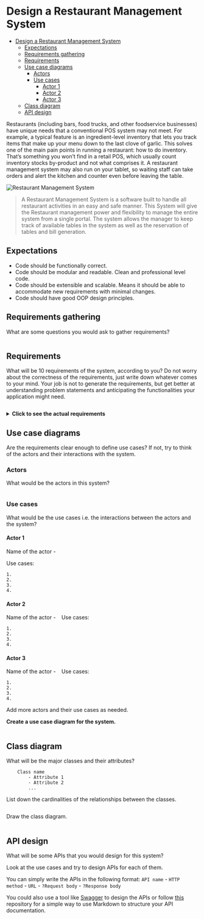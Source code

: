 
# Design a Restaurant Management System

- [Design a Restaurant Management System](#design-a-restaurant-management-system)
  - [Expectations](#expectations)
  - [Requirements gathering](#requirements-gathering)
  - [Requirements](#requirements)
  - [Use case diagrams](#use-case-diagrams)
    - [Actors](#actors)
    - [Use cases](#use-cases)
      - [Actor 1](#actor-1)
      - [Actor 2](#actor-2)
      - [Actor 3](#actor-3)
  - [Class diagram](#class-diagram)
  - [API design](#api-design)
  
Restaurants (including bars, food trucks, and other foodservice businesses) have unique needs that a conventional POS system may not meet. For example, a typical feature is an ingredient-level inventory that lets you track items that make up your menu down to the last clove of garlic. This solves one of the main pain points in running a restaurant: how to do inventory. That’s something you won’t find in a retail POS, which usually count inventory stocks by-product and not what comprises it. A restaurant management system may also run on your tablet, so waiting staff can take orders and alert the kitchen and counter even before leaving the table.



![Restaurant Management System](https://rejag.com/wp-content/uploads/2017/11/restrant-and-bar-01-1.png)

> A Restaurant Management System is a software built to handle all restaurant activities in an easy and safe manner. This System will give the Restaurant management power and flexibility to manage the entire system from a single portal. The system allows the manager to keep track of available tables in the system as well as the reservation of tables and bill generation.


## Expectations
* Code should be functionally correct.
* Code should be modular and readable. Clean and professional level code.
* Code should be extensible and scalable. Means it should be able to accommodate new requirements with minimal changes.
* Code should have good OOP design principles.

## Requirements gathering

What are some questions you would ask to gather requirements?

```
```

## Requirements
What will be 10 requirements of the system, according to you?
Do not worry about the correctness of the requirements, just write down whatever comes to your mind.
Your job is not to generate the requirements, but get better at understanding problem statements and anticipating the functionalities your application might need.
```
```

<details>
  <summary><strong>Click to see the actual requirements</strong></summary>
  
1. The restaurant will have different branches.
2. Each restaurant branch will have a menu.
3. The menu will have different menu sections, containing different menu items.
4. The waiter should be able to create an order for a table and add meals for each seat.
5. Each meal can have multiple meal items. Each meal item corresponds to a menu item.
6. The system should be able to retrieve information about tables currently available to seat walk-in customers.
7. The system should support the reservation of tables.
8. The receptionist should be able to search for available tables by date/time and reserve a table.
9. The system should allow customers to cancel their reservation.
10. The system should be able to send notifications whenever the reservation time is approaching.
11. The customers should be able to pay their bills through credit card, check or cash.
12. Each restaurant branch can have multiple seating arrangements of tables.
</details>

## Use case diagrams

Are the requirements clear enough to define use cases?
If not, try to think of the actors and their interactions with the system.

### Actors
What would be the actors in this system?
```
```

### Use cases

What would be the use cases i.e. the interactions between the actors and the system?

#### Actor 1

Name of the actor - ` `

Use cases:
```
1. 
2. 
3. 
4. 
```
#### Actor 2

Name of the actor - ` `
Use cases:
```
1. 
2. 
3. 
4. 
```

#### Actor 3

Name of the actor - ` `
Use cases:
```
1. 
2. 
3. 
4. 
```
Add more actors and their use cases as needed.

**Create a use case diagram for the system.**

```
```

## Class diagram

What will be the major classes and their attributes?

```
    Class name
        - Attribute 1
        - Attribute 2
        ...
```

List down the cardinalities of the relationships between the classes.
```
```

Draw the class diagram.
```
```

## API design

What will be some APIs that you would design for this system?

Look at the use cases and try to design APIs for each of them.

You can simply write the APIs in the following format:
`API name` - `HTTP method` - `URL` - `?Request body` - `?Response body`

You could also use a tool like [Swagger](https://swagger.io/) to design the APIs or follow [this](https://github.com/jamescooke/restapidocs) repository for a simple way to use Markdown to structure your API documentation.

```
```

